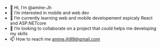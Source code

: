 - 👋 Hi, I’m @amine-Jh
- 👀 I’m interested in mobile and web dev
- 🌱 I’m currently learning web and mobile developement espicaly React and ASP.NETcore
- 💞️ I’m looking to collaborate on a project that could helps me developing my skills
- 📫 How to reach me amine.jh99@gmail.com

